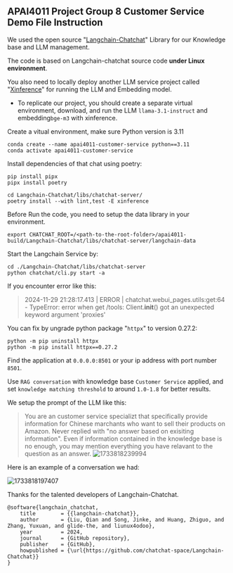 ## APAI4011 Project Group 8 Customer Service Demo File Instruction

We used the open source "[Langchain-Chatchat](https://github.com/chatchat-space/Langchain-Chatchat/blob/master/docs/contributing/README_dev.md)" Library for our Knowledge base and LLM management.

The code is based on Langchain-chatchat source code **under Linux environment**.

You also need to locally deploy another LLM service project called "[Xinference](https://inference.readthedocs.io/en/stable/getting_started/installation.html)" for running the LLM and Embedding model.

* To replicate our project, you should create a separate virtual environment, download, and run the LLM ``llama-3.1-instruct`` and embedding``bge-m3`` with xinference.

Create a vitual environment, make sure Python version is 3.11

```
conda create --name apai4011-customer-service python==3.11
conda activate apai4011-customer-service
```

Install dependencies of that chat using poetry:

```
pip install pipx
pipx install poetry
```

```
cd Langchain-Chatchat/libs/chatchat-server/
poetry install --with lint,test -E xinference
```

Before Run the code, you need to setup the data library in your environment.

```
export CHATCHAT_ROOT=/<path-to-the-root-folder>/apai4011-build/Langchain-Chatchat/libs/chatchat-server/langchain-data
```

Start the Langchain Service by:

```
cd ./Langchain-Chatchat/libs/chatchat-server
python chatchat/cli.py start -a
```

If you encounter error like this:

> 2024-11-29 21:28:17.413 | ERROR | chatchat.webui\_pages.utils:get:64 - TypeError: error when get /tools: Client.**init**() got an unexpected keyword argument 'proxies'

You can fix by ungrade python package "``httpx``" to version 0.27.2:

```
python -m pip uninstall httpx
python -m pip install httpx==0.27.2
```

Find the application at ``0.0.0.0:8501`` or your ip address with port number ``8501``.

Use ``RAG conversation`` with knowledge base ``Customer Service`` applied, and set ``knowledge matching threshold`` to around ``1.0-1.8`` for better results.

We setup the prompt of the LLM like this:

> You are an customer service specializt that specifically provide information for Chinese marchants who want to sell their products on Amazon. Never replied with "no answer based on exisiting information". Even if information contained in the knowledge base is no enough, you may mention everything you have relavant to the question as an answer.
> ![1733818239994](images/README/1733818239994.png)

Here is an example of a conversation we had:

![1733818197407](images/README/1733818197407.png)

Thanks for the talented developers of Langchain-Chatchat.

```
@software{langchain_chatchat,
    title        = {{langchain-chatchat}},
    author       = {Liu, Qian and Song, Jinke, and Huang, Zhiguo, and Zhang, Yuxuan, and glide-the, and liunux4odoo},
    year         = 2024,
    journal      = {GitHub repository},
    publisher    = {GitHub},
    howpublished = {\url{https://github.com/chatchat-space/Langchain-Chatchat}}
}
```

